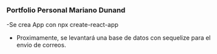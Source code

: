 ### Portfolio Personal Mariano Dunand

-Se crea App con npx create-react-app

- Proximamente, se levantará una base de datos con sequelize para el envio de correos.
